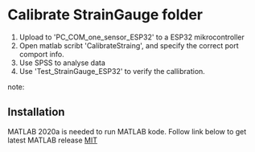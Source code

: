 # Calibrate StrainGauge folder

1. Upload to 'PC_COM_one_sensor_ESP32' to a ESP32 mikrocontroller 
2. Open matlab scribt 'CalibrateStraing', and specify the correct port 
   comport info. 
3. Use SPSS to analyse data 
4. Use 'Test_StrainGauge_ESP32' to verify the callibration. 

note: 

## Installation
MATLAB 2020a is needed to run MATLAB kode. 
Follow link below to get latest MATLAB release
[MIT](https://se.mathworks.com/downloads/)
